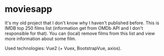 # moviesapp

It's my old project that I don't know why I haven't published before.
This is IMDB top 250 films list (information get from OMDb API and I don't responsible for that). You can (local) remove films from this list and view more information about some film.

Used technologies: Vue2 (+ Vuex, BootstrapVue, axios).